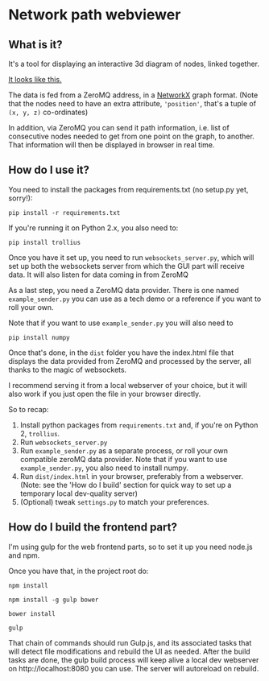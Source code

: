 # Network path webviewer

## What is it?

It's a tool for displaying an interactive 3d diagram of nodes, linked together.

[It looks like this.](http://imgur.com/gallery/4aNVJsB)

The data is fed from a ZeroMQ address, in a [NetworkX](https://networkx.github.io/) graph format.
(Note that the nodes need to have an extra attribute, `'position'`, that's a tuple of `(x, y, z)`
co-ordinates)

In addition, via ZeroMQ you can send it path information, i.e. list of consecutive nodes needed
to get from one point on the graph, to another. That information will then be displayed in browser
in real time.

## How do I use it?

You need to install the packages from requirements.txt (no setup.py yet, sorry!):

`pip install -r requirements.txt`

If you're running it on Python 2.x, you also need to:

`pip install trollius`

Once you have it set up, you need to run `websockets_server.py`, which will
set up both the websockets server from which the GUI part will receive data.
It will also listen for data coming in from ZeroMQ

As a last step, you need a ZeroMQ data provider. There is one named `example_sender.py`
you can use as a tech demo or a reference if you want to roll your own.

Note that if you want to use `example_sender.py` you will also need to

`pip install numpy`

Once that's done, in the `dist` folder you have the index.html file that displays
the data provided from ZeroMQ and processed by the server, all thanks to the
magic of websockets.

I recommend serving it from a local webserver of your choice, but it will also work
if you just open the file in your browser directly.

So to recap:

 1. Install python packages from `requirements.txt` and, if you're on Python 2, `trollius`.
 2. Run `websockets_server.py`
 3. Run `example_sender.py` as a separate process, or roll your own compatible zeroMQ data provider.
    Note that if you want to use `example_sender.py`, you also need to install numpy.
 4. Run `dist/index.html` in your browser, preferably from a webserver. (Note: see the 'How do I build'
    section for quick way to set up a temporary local dev-quality server)
 5. (Optional) tweak `settings.py` to match your preferences.

## How do I build the frontend part?

I'm using gulp for the web frontend parts, so to set it up you need node.js and npm.

Once you have that, in the project root do:

`npm install`

`npm install -g gulp bower`

`bower install`

`gulp`

That chain of commands should run Gulp.js, and its associated tasks that will detect file modifications
and rebuild the UI as needed. After the build tasks are done, the gulp build process will keep alive a
local dev webserver on http://localhost:8080 you can use. The server will autoreload on rebuild.